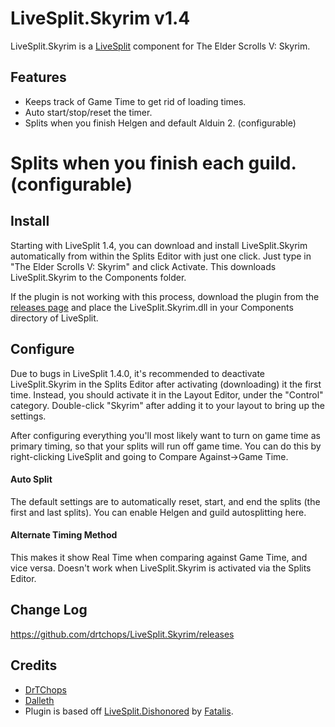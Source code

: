﻿LiveSplit.Skyrim v1.4
=====================

LiveSplit.Skyrim is a [LiveSplit](http://livesplit.org/) component for The Elder Scrolls V: Skyrim.

Features
--------
  * Keeps track of Game Time to get rid of loading times.
  * Auto start/stop/reset the timer.
  * Splits when you finish Helgen and default Alduin 2. (configurable)
  # Splits when you finish each guild. (configurable)

Install
-------
Starting with LiveSplit 1.4, you can download and install LiveSplit.Skyrim automatically from within the Splits Editor with just one click. Just type in "The Elder Scrolls V: Skyrim" and click Activate. This downloads LiveSplit.Skyrim to the Components folder.

If the plugin is not working with this process, download the plugin from the [releases page](https://github.com/drtchops/LiveSplit.Skyrim/releases) and place the LiveSplit.Skyrim.dll in your Components directory of LiveSplit.

Configure
---------
Due to bugs in LiveSplit 1.4.0, it's recommended to deactivate LiveSplit.Skyrim in the Splits Editor after activating (downloading) it the first time. Instead, you should activate it in the Layout Editor, under the "Control" category. Double-click "Skyrim" after adding it to your layout to bring up the settings.

After configuring everything you'll most likely want to turn on game time as primary timing, so that your splits will run off game time. You can do this by right-clicking LiveSplit and going to Compare Against->Game Time.

#### Auto Split
The default settings are to automatically reset, start, and end the splits (the first and last splits). You can enable Helgen and guild autosplitting here.

#### Alternate Timing Method
This makes it show Real Time when comparing against Game Time, and vice versa. Doesn't work when LiveSplit.Skyrim is activated via the Splits Editor.

Change Log
----------
https://github.com/drtchops/LiveSplit.Skyrim/releases

Credits
-------
  * [DrTChops](http://twitch.tv/drtchops)
  * [Dalleth](http://twitch.tv/dalleth_)
  * Plugin is based off [LiveSplit.Dishonored](https://github.com/fatalis/LiveSplit.Dishonored) by [Fatalis](http://twitch.tv/fatalis_).

